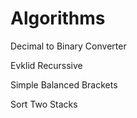 # Algorithms

Decimal to Binary Converter

Evklid Recurssive

Simple Balanced Brackets 

Sort Two Stacks 
